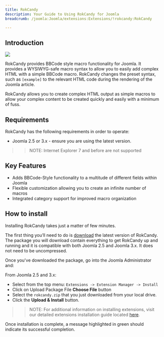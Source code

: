 ```yaml
---
title: RokCandy
description: Your Guide to Using RokCandy for Joomla
breadcrumb: /joomla:Joomla/extensions:Extensions/!rokcandy:RokCandy

---
```


Introduction
--------------
![][rokcandy1]

RokCandy provides BBCode style macro functionality for Joomla. It provides a WYSIWYG-safe macro syntax to allow you to easily add complex HTML with a simple BBCode macro. RokCandy changes the preset syntax, such as `[example]` to the relevant HTML code during the rendering of the Joomla article.

RokCandy allows you to create complex HTML output as simple macros to allow your complex content to be created quickly and easily with a minimum of fuss.

Requirements
------------
RokCandy has the following requirements in order to operate:

* Joomla 2.5 or 3.x - ensure you are using the latest version.

>> NOTE: Internet Explorer 7 and before are not supported

Key Features
------------
* Adds BBCode-Style functionality to a multitude of different fields within Joomla
* Flexible customization allowing you to create an infinite number of macros
* Integrated category support for improved macro organization

How to install
--------------
Installing RokCandy takes just a matter of few minutes.

The first thing you’ll need to do is [download][download] the latest version of RokCandy. The package you will download contain everything to get RokCandy up and running and it is compatible with both Joomla 2.5 and Joomla 3.x. It does not need to be uncompressed. 

Once you've downloaded the package, go into the Joomla Administrator and:

From Joomla 2.5 and 3.x:

* Select from the top menu: `Extensions -> Extension Manager -> Install`
* Click on Upload Package File **Choose File** button
* Select the `rokcandy.zip` that you just downloaded from your local drive.
* Click the **Upload & Install** button.

>> NOTE: For additional information on installing extensions, visit our detailed extensions installation guide located [here][install].

Once installation is complete, a message highlighted in green should indicate its successful completion.

[download]: http://www.rockettheme.com/extensions-downloads/club/2937-rokbooster
[install]: ../../platform/extensions.md#how-to-install-an-extension
[rokcandy1]: assets/rokcandy_1.jpeg
[rokcandy2]: assets/rokcandy_2.jpeg
